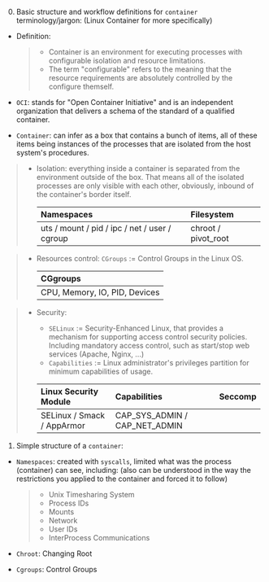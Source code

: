 0. Basic structure and workflow definitions for `container` terminology/jargon: (Linux Container for more specifically)

- Definition:

  > - Container is an environment for executing processes with configurable isolation and resource limitations.
  > - The term "configurable" refers to the meaning that the resource requirements are absolutely controlled by the configure themself.

- `OCI`: stands for "Open Container Initiative" and is an independent organization that delivers a schema of the standard of a qualified container.

- `Container`: can infer as a box that contains a bunch of items, all of these items being instances of the processes that are isolated from the host system's procedures.

> - Isolation: everything inside a container is separated from the environment outside of the box.
>   That means all of the isolated processes are only visible with each other, obviously, inbound of the container's border itself.
>
>   | Namespaces                                    | Filesystem          |
>   | :-------------------------------------------- | :------------------ |
>   | uts / mount / pid / ipc / net / user / cgroup | chroot / pivot_root |

> - Resources control: `CGroups` := Control Groups in the Linux OS.
>
>   | CGgroups                      |
>   | :---------------------------- |
>   | CPU, Memory, IO, PID, Devices |

> - Security:
>
>   - `SELinux` := Security-Enhanced Linux, that provides a mechanism for supporting access control security policies.
>     Including mandatory access control, such as start/stop web services (Apache, Nginx, ...)
>   - `Capabilities` := Linux administrator's privileges partition for minimum capabilities of usage.
>
>   | Linux Security Module      | Capabilities                  | Seccomp |
>   | :------------------------- | :---------------------------- | :------ |
>   | SELinux / Smack / AppArmor | CAP_SYS_ADMIN / CAP_NET_ADMIN |         |

1. Simple structure of a `container`:

- `Namespaces`: created with `syscalls`, limited what was the process (container) can see,
  including: (also can be understood in the way the restrictions you applied to the container
  and forced it to follow)

  > - Unix Timesharing System
  > - Process IDs
  > - Mounts
  > - Network
  > - User IDs
  > - InterProcess Communications

- `Chroot`: Changing Root
- `Cgroups`: Control Groups
